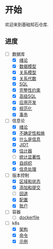 # 开始

欢迎来到基础知石仓库.

## 进度

- [ ] 数据库
    - [x] [绪论](数据库/绪论)
    - [x] [数据模型](数据库/数据模型)
    - [x] [关系模型](数据库/关系模型)
    - [x] [关系代数](数据库/关系代数)
    - [x] [SQL](数据库/sql)
    - [x] [完整性约束](数据库/完整性约束)
    - [x] [高级SQL](数据库/高级sql)
    - [x] [应用开发](数据库/应用开发)
    - [x] [规范化](数据库/规范化)
    - [x] [事务](/数据库/事务)
- [ ] 信息论
    - [x] [绪论](信息论/绪论)
    - [x] [不确定性和熵](信息论/不确定性和熵)
    - [x] [什么是信息](信息论/什么是信息)
    - [x] [JIDT](信息论/jidt)
    - [x] [估计器](信息论/估计器)
    - [ ] [统计显著性](/信息论/统计显著性)
    - [x] [自组织](/信息论/自组织)
    - [x] [信息处理](/信息论/信息处理)
- [ ] 版本控制
    - [x] [区域和状态](/版本控制/区域和状态)
    - [x] [添加和提交](/版本控制/添加和提交)
    - [ ] [回退](/版本控制/回退)
    - [x] [配置](/版本控制/配置)
    - [x] [账户](/版本控制/账户)
- [ ] 容器
    - [ ] [dockerfile](/容器/dockerfile)
- [ ] k8s
    - [x] [架构](/k8s/架构)
    - [x] [命令](/k8s/命令)
    - [x] [示例](/k8s/示例)